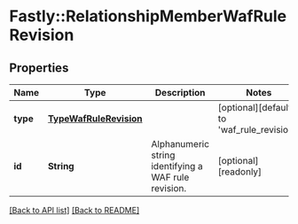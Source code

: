 # Fastly::RelationshipMemberWafRuleRevision

## Properties

| Name | Type | Description | Notes |
| ---- | ---- | ----------- | ----- |
| **type** | [**TypeWafRuleRevision**](TypeWafRuleRevision.md) |  | [optional][default to &#39;waf_rule_revision&#39;] |
| **id** | **String** | Alphanumeric string identifying a WAF rule revision. | [optional][readonly] |

[[Back to API list]](../../README.md#endpoints) [[Back to README]](../../README.md)

